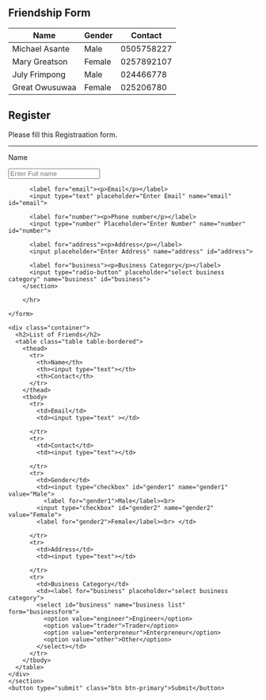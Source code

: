 <!DOCTYPE html>
<html lang="en">
<head>
  <title>Tables and Forms</title>
  <meta charset="utf-8">
  <meta name="viewport" content="width=device-width, initial-scale=1">
  <link rel="stylesheet" href="https://maxcdn.bootstrapcdn.com/bootstrap/3.4.1/css/bootstrap.min.css">
  <script src="https://ajax.googleapis.com/ajax/libs/jquery/3.7.1/jquery.min.js"></script>
  <script src="https://maxcdn.bootstrapcdn.com/bootstrap/3.4.1/js/bootstrap.min.js"></script>
</head>
<body>
<section>

<div class="container">
  <h2>Friendship Form</h2>            
  <table class="table table-bordered">
    <thead>
      <tr>
        <th>Name</th>
        <th>Gender</th>
        <th>Contact</th>
      </tr>
    </thead>
    <tbody>
      <tr>
        <td>Michael Asante</td>
        <td>Male</td>
        <td>0505758227</td>
      </tr>
      <tr>
        <td>Mary Greatson</td>
        <td>Female</td>
        <td>0257892107</td>
      </tr>
      <tr>
        <td>July Frimpong</td>
        <td>Male</td>
        <td>024466778</td>
      </tr>
      <tr>
        <td>Great Owusuwaa</td>
        <td>Female</td>
        <td>025206780</td>
      </tr>
    </tbody>
  </table>
</div>
</section>
         <section>
<div>
    <form action="action_page">
        <div class="container">
          <h1>Register</h1>
          <p>Please fill this Registraation form.</p>
          <hr>
          <label for="name"><p>Name</p></label>
          <input type="text" placeholder="Enter Full name" name="name" id="name">
      
          <label for="email"><p>Email</p></label>
          <input type="text" placeholder="Enter Email" name="email" id="email">

          <label for="number"><p>Phone number</p></label>
          <input type="number" Placeholder="Enter Number" name="number" id="number">

          <label for="address"><p>Address</p></label>
          <input placeholder="Enter Address" name="address" id="address">

          <label for="business"><p>Business Category</p></label>
          <input type="radio-button" placeholder="select business category" name="business" id="business">
        </section>
      
        </hr>

    </form>

</div>

<section>

    <div class="container">
      <h2>List of Friends</h2>            
      <table class="table table-bordered">
        <thead>
          <tr>
            <th>Name</th>
            <th><input type="text"></th>
            <th>Contact</th>
          </tr>
        </thead>
        <tbody>
          <tr>
            <td>Email</td>
            <td><input type="text" ></td>
        
          </tr>
          <tr>
            <td>Contact</td>
            <td><input type="text"></td>
          
          </tr>
          <tr>
            <td>Gender</td>
            <td><input type="checkbox" id="gender1" name="gender1" value="Male">
              <label for="gender1">Male</label><br>
            <input type="checkbox" id="gender2" name="gender2" value="Female">
            <label for="gender2">Female</label><br> </td>
           
          </tr>
          <tr>
            <td>Address</td>
            <td><input type="text"></td>
           
          </tr>
          <tr>
            <td>Business Category</td>
            <td><label for="business" placeholder="select business category">
            <select id="business" name="business list" form="businessform">
              <option value="engineer">Engineer</option>
              <option value="trader">Trader</option>
              <option value="enterpreneur">Enterpreneur</option>
              <option value="other">Other</option>
            </select></td>
          </tr>
        </tbody>
      </table>
    </div>
    </section>
    <button type="submit" class="btn btn-primary">Submit</button>
</body>
</html>



  
      
